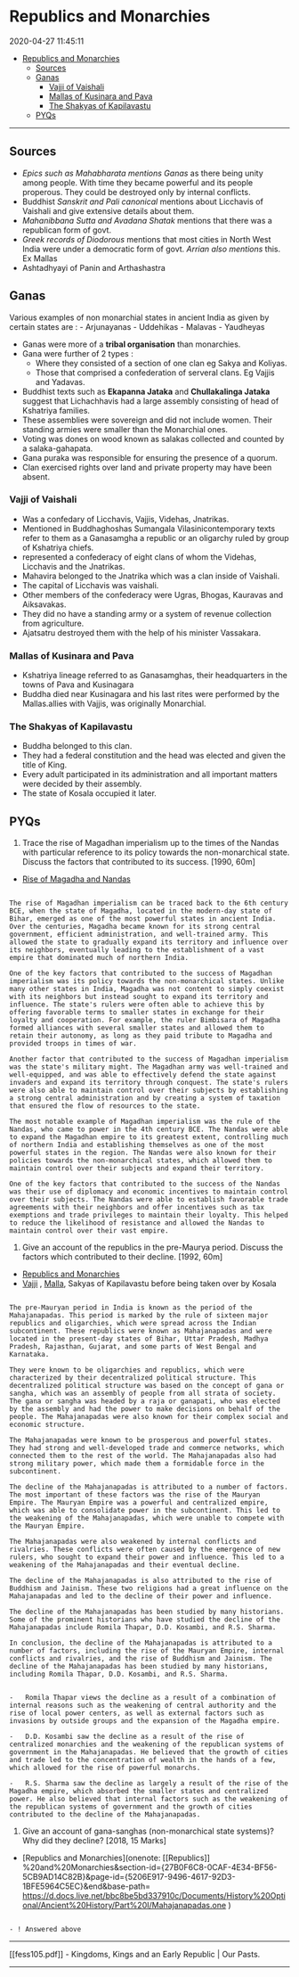 # Republics and Monarchies

2020-04-27 11:45:11

- [Republics and Monarchies](#republics-and-monarchies)
	- [Sources](#sources)
	- [Ganas](#ganas)
		- [Vajji of Vaishali](#vajji-of-vaishali)
		- [Mallas of Kusinara and Pava](#mallas-of-kusinara-and-pava)
		- [The Shakyas of Kapilavastu](#the-shakyas-of-kapilavastu)
	- [PYQs](#pyqs)

---

## Sources

- *Epics such as Mahabharata mentions Ganas* as there being unity among people. With time they became powerful and its people properous. They could be destroyed only by internal conflicts.
- Buddhist *Sanskrit and Pali canonical* mentions about Licchavis of Vaishali and give extensive details about them.
- *Mahanibbana Sutta and Avadana Shatak* mentions that there was a republican form of govt.
- *Greek records of Diodorous* mentions that most cities in North West India were under a democratic form of govt. *Arrian also mentions* this. Ex Mallas
- Ashtadhyayi of Panin and Arthashastra

## Ganas

Various examples of non monarchial states in ancient India as given by certain states are :
	- Arjunayanas
	- Uddehikas
	- Malavas
	- Yaudheyas
- Ganas were more of a **tribal organisation** than monarchies.
- Gana were further of 2 types :
    - Where they consisted of a section of one clan eg Sakya and Koliyas.
    - Those that comprised a confederation of serveral clans. Eg Vajjis and Yadavas.
- Buddhist texts such as **Ekapanna Jataka** and **Chullakalinga Jataka** suggest that Lichachhavis had a large assembly consisting of head of Kshatriya families.
- These assemblies were sovereign and did not include women. Their standing armies were smaller than the Monarchial ones.
- Voting was dones on wood known as salakas collected and counted by a salaka-gahapata.
- Gana puraka was responsible for ensuring the presence of a quorum.
- Clan exercised rights over land and private property may have been absent.

### Vajji of Vaishali

- Was a confedary of Licchavis, Vajjis, Videhas, Jnatrikas.
- Mentioned in Buddhaghoshas Sumangala Vilasinicontemporary texts refer to them as a Ganasamgha a republic or an oligarchy ruled by group of Kshatriya chiefs.
- represented a confederacy of eight clans of whom the Videhas, Licchavis and the Jnatrikas.
- Mahavira belonged to the Jnatrika which was a clan inside of Vaishali.
- The capital of Licchavis was vaishali.
- Other members of the confederacy were Ugras, Bhogas, Kauravas and Aiksavakas.
- They did no have a standing army or a system of revenue collection from agriculture.
- Ajatsatru destroyed them with the help of his minister Vassakara.

### Mallas of Kusinara and Pava

- Kshatriya lineage referred to as Ganasamghas, their headquarters in the towns of Pava and Kusinagara
- Buddha died near Kusinagara and his last rites were performed by the Mallas.allies with Vajjis, was originally Monarchial.

### The Shakyas of Kapilavastu

- Buddha belonged to this clan.
- They had a federal constitution and the head was elected and given the title of King.
- Every adult participated in its administration and all important matters were decided by their assembly.
- The state of Kosala occupied it later.

## PYQs

1. Trace the rise of Magadhan imperialism up to the times of the Nandas with particular reference to its policy towards the non-monarchical state. Discuss the factors that contributed to its success. [1990, 60m]
- [Rise of Magadha and Nandas](onenote:[[Rise]]%20of%20Magadha%20and%20Nandas&section-id={27B0F6C8-0CAF-4E34-BF56-5CB9AD14C82B}&page-id={7B62C439-02FA-4131-B409-36F779E1BDD5}&end&base-path=https://d.docs.live.net/bbc8be5bd337910c/Documents/History%20Optional/Ancient%20History/Part%20I/Mahajanapadas.one)

```ad-Answer

The rise of Magadhan imperialism can be traced back to the 6th century BCE, when the state of Magadha, located in the modern-day state of Bihar, emerged as one of the most powerful states in ancient India. Over the centuries, Magadha became known for its strong central government, efficient administration, and well-trained army. This allowed the state to gradually expand its territory and influence over its neighbors, eventually leading to the establishment of a vast empire that dominated much of northern India.

One of the key factors that contributed to the success of Magadhan imperialism was its policy towards the non-monarchical states. Unlike many other states in India, Magadha was not content to simply coexist with its neighbors but instead sought to expand its territory and influence. The state's rulers were often able to achieve this by offering favorable terms to smaller states in exchange for their loyalty and cooperation. For example, the ruler Bimbisara of Magadha formed alliances with several smaller states and allowed them to retain their autonomy, as long as they paid tribute to Magadha and provided troops in times of war.

Another factor that contributed to the success of Magadhan imperialism was the state's military might. The Magadhan army was well-trained and well-equipped, and was able to effectively defend the state against invaders and expand its territory through conquest. The state's rulers were also able to maintain control over their subjects by establishing a strong central administration and by creating a system of taxation that ensured the flow of resources to the state.

The most notable example of Magadhan imperialism was the rule of the Nandas, who came to power in the 4th century BCE. The Nandas were able to expand the Magadhan empire to its greatest extent, controlling much of northern India and establishing themselves as one of the most powerful states in the region. The Nandas were also known for their policies towards the non-monarchical states, which allowed them to maintain control over their subjects and expand their territory.

One of the key factors that contributed to the success of the Nandas was their use of diplomacy and economic incentives to maintain control over their subjects. The Nandas were able to establish favorable trade agreements with their neighbors and offer incentives such as tax exemptions and trade privileges to maintain their loyalty. This helped to reduce the likelihood of resistance and allowed the Nandas to maintain control over their vast empire.

```

1. Give an account of the republics in the pre-Maurya period. Discuss the factors which contributed to their decline. [1992, 60m]
- [Republics and Monarchies](onenote:[[Republics]]%20and%20Monarchies&section-id={27B0F6C8-0CAF-4E34-BF56-5CB9AD14C82B}&page-id={5206E917-9496-4617-92D3-1BFE5964C5EC}&end&base-path=https://d.docs.live.net/bbc8be5bd337910c/Documents/History%20Optional/Ancient%20History/Part%20I/Mahajanapadas.one)
- [Vajji](onenote:[[Formation]]%20of%20States&section-id={27B0F6C8-0CAF-4E34-BF56-5CB9AD14C82B}&page-id={81934C3C-8135-48B9-9B47-3886F245D8A9}&object-id={635544B6-98A9-4FE9-BE98-2BE15A9688FE}&83&base-path=https://d.docs.live.net/bbc8be5bd337910c/Documents/History%20Optional/Ancient%20History/Part%20I/Mahajanapadas.one) , [Malla](onenote:[[Formation]]%20of%20States&section-id={27B0F6C8-0CAF-4E34-BF56-5CB9AD14C82B}&page-id={81934C3C-8135-48B9-9B47-3886F245D8A9}&object-id={635544B6-98A9-4FE9-BE98-2BE15A9688FE}&93&base-path=https://d.docs.live.net/bbc8be5bd337910c/Documents/History%20Optional/Ancient%20History/Part%20I/Mahajanapadas.one), Sakyas of Kapilavastu before being taken over by Kosala

```ad-Answer

The pre-Mauryan period in India is known as the period of the Mahajanapadas. This period is marked by the rule of sixteen major republics and oligarchies, which were spread across the Indian subcontinent. These republics were known as Mahajanapadas and were located in the present-day states of Bihar, Uttar Pradesh, Madhya Pradesh, Rajasthan, Gujarat, and some parts of West Bengal and Karnataka.

They were known to be oligarchies and republics, which were characterized by their decentralized political structure. This decentralized political structure was based on the concept of gana or sangha, which was an assembly of people from all strata of society. The gana or sangha was headed by a raja or ganapati, who was elected by the assembly and had the power to make decisions on behalf of the people. The Mahajanapadas were also known for their complex social and economic structure.

The Mahajanapadas were known to be prosperous and powerful states. They had strong and well-developed trade and commerce networks, which connected them to the rest of the world. The Mahajanapadas also had strong military power, which made them a formidable force in the subcontinent.

The decline of the Mahajanapadas is attributed to a number of factors. The most important of these factors was the rise of the Mauryan Empire. The Mauryan Empire was a powerful and centralized empire, which was able to consolidate power in the subcontinent. This led to the weakening of the Mahajanapadas, which were unable to compete with the Mauryan Empire.

The Mahajanapadas were also weakened by internal conflicts and rivalries. These conflicts were often caused by the emergence of new rulers, who sought to expand their power and influence. This led to a weakening of the Mahajanapadas and their eventual decline.

The decline of the Mahajanapadas is also attributed to the rise of Buddhism and Jainism. These two religions had a great influence on the Mahajanapadas and led to the decline of their power and influence.

The decline of the Mahajanapadas has been studied by many historians. Some of the prominent historians who have studied the decline of the Mahajanapadas include Romila Thapar, D.D. Kosambi, and R.S. Sharma.

In conclusion, the decline of the Mahajanapadas is attributed to a number of factors, including the rise of the Mauryan Empire, internal conflicts and rivalries, and the rise of Buddhism and Jainism. The decline of the Mahajanapadas has been studied by many historians, including Romila Thapar, D.D. Kosambi, and R.S. Sharma.

```

```ad-Views

-   Romila Thapar views the decline as a result of a combination of internal reasons such as the weakening of central authority and the rise of local power centers, as well as external factors such as invasions by outside groups and the expansion of the Magadha empire.
    
-   D.D. Kosambi saw the decline as a result of the rise of centralized monarchies and the weakening of the republican systems of government in the Mahajanapadas. He believed that the growth of cities and trade led to the concentration of wealth in the hands of a few, which allowed for the rise of powerful monarchs.
    
-   R.S. Sharma saw the decline as largely a result of the rise of the Magadha empire, which absorbed the smaller states and centralized power. He also believed that internal factors such as the weakening of the republican systems of government and the growth of cities contributed to the decline of the Mahajanapadas.

```

1. Give an account of gana-sanghas (non-monarchical state systems)? Why did they decline? [2018, 15 Marks]
- [Republics and Monarchies](onenote: [[Republics]] %20and%20Monarchies&section-id={27B0F6C8-0CAF-4E34-BF56-5CB9AD14C82B}&page-id={5206E917-9496-4617-92D3-1BFE5964C5EC}&end&base-path= <https://d.docs.live.net/bbc8be5bd337910c/Documents/History%20Optional/Ancient%20History/Part%20I/Mahajanapadas.one> )

```ad-Answer

- ! Answered above

```

---

[[fess105.pdf]] - Kingdoms, Kings and an Early Republic | Our Pasts.

---
